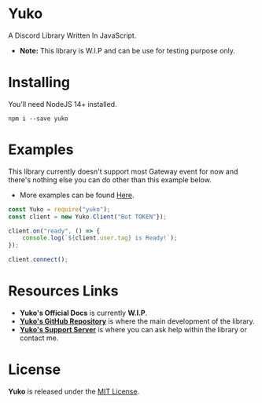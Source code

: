 # Yuko

A Discord Library Written In JavaScript.

- **Note:** This library is W.I.P and can be use for testing purpose only.

# Installing

You'll need NodeJS 14+ installed.

```
npm i --save yuko
```

# Examples

This library currently doesn't support most Gateway event for now and there's nothing else you can do other than this example below.

- More examples can be found [Here](https://github.com/NotMarx/yuko/tree/master/examples).

```js
const Yuko = require("yuko");
const client = new Yuko.Client("Bot TOKEN"});

client.on("ready", () => {
    console.log(`${client.user.tag} is Ready!`);
});

client.connect();
```

# Resources Links

- **Yuko's Official Docs** is currently **W.I.P**.
- **[Yuko's GitHub Repository](https://github.com/NotMarx/yuko)** is where the main development of the library.
- **[Yuko's Support Server](https://discord.gg/5wP5cCqSHD)** is where you can ask help within the library or contact me.

# License

**Yuko** is released under the [MIT License](https://opensource.org/licenses/MIT).
